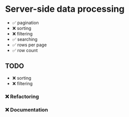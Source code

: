 
# Server-side data processing
- :white_check_mark: pagination
- :x: sorting
- :x: filtering
- :white_check_mark: searching
- :white_check_mark: rows per page
- :white_check_mark: row count


## TODO
- :x: sorting
- :x: filtering


### :x: Refactoring

### :x: Documentation